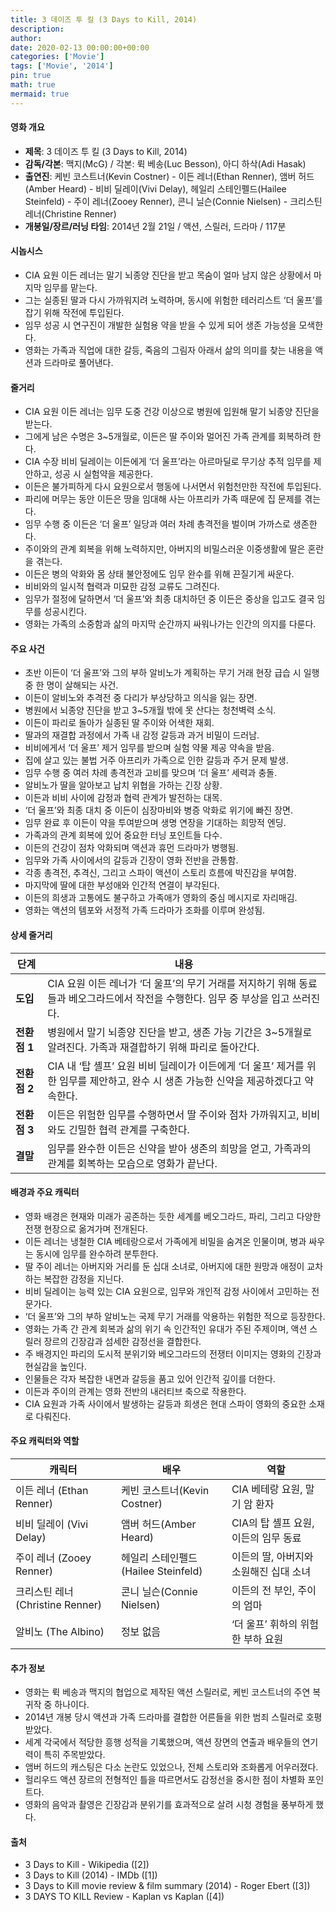 ```yaml
---
title: 3 데이즈 투 킬 (3 Days to Kill, 2014)
description: 
author: 
date: 2020-02-13 00:00:00+00:00
categories: ['Movie']
tags: ['Movie', '2014']
pin: true
math: true
mermaid: true
---
```

#### 영화 개요

- **제목**: 3 데이즈 투 킬 (3 Days to Kill, 2014)  
- **감독/각본**: 맥지(McG) / 각본: 뤽 베송(Luc Besson), 아디 하삭(Adi Hasak)  
- **출연진**: 케빈 코스트너(Kevin Costner) - 이든 레너(Ethan Renner), 앰버 허드(Amber Heard) - 비비 딜레이(Vivi Delay), 헤일리 스테인펠드(Hailee Steinfeld) - 주이 레너(Zooey Renner), 콘니 닐슨(Connie Nielsen) - 크리스틴 레너(Christine Renner)  
- **개봉일/장르/러닝 타임**: 2014년 2월 21일 / 액션, 스릴러, 드라마 / 117분  

#### 시놉시스

- CIA 요원 이든 레너는 말기 뇌종양 진단을 받고 목숨이 얼마 남지 않은 상황에서 마지막 임무를 맡는다.  
- 그는 실종된 딸과 다시 가까워지려 노력하며, 동시에 위험한 테러리스트 ‘더 울프’를 잡기 위해 작전에 투입된다.  
- 임무 성공 시 연구진이 개발한 실험용 약을 받을 수 있게 되어 생존 가능성을 모색한다.  
- 영화는 가족과 직업에 대한 갈등, 죽음의 그림자 아래서 삶의 의미를 찾는 내용을 액션과 드라마로 풀어낸다.  

#### 줄거리

- CIA 요원 이든 레너는 임무 도중 건강 이상으로 병원에 입원해 말기 뇌종양 진단을 받는다.  
- 그에게 남은 수명은 3~5개월로, 이든은 딸 주이와 멀어진 가족 관계를 회복하려 한다.  
- CIA 수장 비비 딜레이는 이든에게 ‘더 울프’라는 아르마딜로 무기상 추적 임무를 제안하고, 성공 시 실험약을 제공한다.  
- 이든은 불가피하게 다시 요원으로서 행동에 나서면서 위험천만한 작전에 투입된다.  
- 파리에 머무는 동안 이든은 땅을 임대해 사는 아프리카 가족 때문에 집 문제를 겪는다.  
- 임무 수행 중 이든은 ‘더 울프’ 일당과 여러 차례 총격전을 벌이며 가까스로 생존한다.  
- 주이와의 관계 회복을 위해 노력하지만, 아버지의 비밀스러운 이중생활에 딸은 혼란을 겪는다.  
- 이든은 병의 악화와 몸 상태 불안정에도 임무 완수를 위해 끈질기게 싸운다.  
- 비비와의 일시적 협력과 미묘한 감정 교류도 그려진다.  
- 임무가 절정에 달하면서 ‘더 울프’와 최종 대치하던 중 이든은 중상을 입고도 결국 임무를 성공시킨다.  
- 영화는 가족의 소중함과 삶의 마지막 순간까지 싸워나가는 인간의 의지를 다룬다.  

#### 주요 사건

- 초반 이든이 ‘더 울프’와 그의 부하 알비노가 계획하는 무기 거래 현장 급습 시 일행 중 한 명이 살해되는 사건.  
- 이든이 알비노와 추격전 중 다리가 부상당하고 의식을 잃는 장면.  
- 병원에서 뇌종양 진단을 받고 3~5개월 밖에 못 산다는 청천벽력 소식.  
- 이든이 파리로 돌아가 실종된 딸 주이와 어색한 재회.  
- 딸과의 재결합 과정에서 가족 내 감정 갈등과 과거 비밀이 드러남.  
- 비비에게서 ‘더 울프’ 제거 임무를 받으며 실험 약물 제공 약속을 받음.  
- 집에 살고 있는 불법 거주 아프리카 가족으로 인한 갈등과 주거 문제 발생.  
- 임무 수행 중 여러 차례 총격전과 고비를 맞으며 ‘더 울프’ 세력과 충돌.  
- 알비노가 딸을 알아보고 납치 위협을 가하는 긴장 상황.  
- 이든과 비비 사이에 감정과 협력 관계가 발전하는 대목.  
- ‘더 울프’와 최종 대치 중 이든이 심장마비와 병증 악화로 위기에 빠진 장면.  
- 임무 완료 후 이든이 약을 투여받으며 생명 연장을 기대하는 희망적 엔딩.  
- 가족과의 관계 회복에 있어 중요한 터닝 포인트들 다수.  
- 이든의 건강이 점차 악화되며 액션과 휴먼 드라마가 병행됨.  
- 임무와 가족 사이에서의 갈등과 긴장이 영화 전반을 관통함.  
- 각종 총격전, 추격신, 그리고 스파이 액션이 스토리 흐름에 박진감을 부여함.  
- 마지막에 딸에 대한 부성애와 인간적 연결이 부각된다.  
- 이든의 희생과 고통에도 불구하고 가족애가 영화의 중심 메시지로 자리매김.  
- 영화는 액션의 템포와 서정적 가족 드라마가 조화를 이루며 완성됨.  

#### 상세 줄거리

| **단계**   | **내용**                                                                                          |
|------------|-------------------------------------------------------------------------------------------------|
| **도입**   | CIA 요원 이든 레너가 ‘더 울프’의 무기 거래를 저지하기 위해 동료들과 베오그라드에서 작전을 수행한다. 임무 중 부상을 입고 쓰러진다. |
| **전환점 1** | 병원에서 말기 뇌종양 진단을 받고, 생존 가능 기간은 3~5개월로 알려진다. 가족과 재결합하기 위해 파리로 돌아간다.                    |
| **전환점 2** | CIA 내 ‘탑 셸프’ 요원 비비 딜레이가 이든에게 ‘더 울프’ 제거를 위한 임무를 제안하고, 완수 시 생존 가능한 신약을 제공하겠다고 약속한다. |
| **전환점 3** | 이든은 위험한 임무를 수행하면서 딸 주이와 점차 가까워지고, 비비와도 긴밀한 협력 관계를 구축한다.                                    |
| **결말**   | 임무를 완수한 이든은 신약을 받아 생존의 희망을 얻고, 가족과의 관계를 회복하는 모습으로 영화가 끝난다.                         |

#### 배경과 주요 캐릭터

- 영화 배경은 현재와 미래가 공존하는 듯한 세계를 베오그라드, 파리, 그리고 다양한 전쟁 현장으로 옮겨가며 전개된다.  
- 이든 레너는 냉철한 CIA 베테랑으로서 가족에게 비밀을 숨겨온 인물이며, 병과 싸우는 동시에 임무를 완수하려 분투한다.  
- 딸 주이 레너는 아버지와 거리를 둔 십대 소녀로, 아버지에 대한 원망과 애정이 교차하는 복잡한 감정을 지닌다.  
- 비비 딜레이는 능력 있는 CIA 요원으로, 임무와 개인적 감정 사이에서 고민하는 전문가다.  
- ‘더 울프’와 그의 부하 알비노는 국제 무기 거래를 악용하는 위험한 적으로 등장한다.  
- 영화는 가족 간 관계 회복과 삶의 위기 속 인간적인 유대가 주된 주제이며, 액션 스릴러 장르의 긴장감과 섬세한 감정선을 결합한다.  
- 주 배경지인 파리의 도시적 분위기와 베오그라드의 전쟁터 이미지는 영화의 긴장과 현실감을 높인다.  
- 인물들은 각자 복잡한 내면과 갈등을 품고 있어 인간적 깊이를 더한다.  
- 이든과 주이의 관계는 영화 전반의 내러티브 축으로 작용한다.  
- CIA 요원과 가족 사이에서 발생하는 갈등과 희생은 현대 스파이 영화의 중요한 소재로 다뤄진다.  

#### 주요 캐릭터와 역할

| **캐릭터**         | **배우**               | **역할**                            |
|--------------------|------------------------|-----------------------------------|
| 이든 레너 (Ethan Renner) | 케빈 코스트너(Kevin Costner)    | CIA 베테랑 요원, 말기 암 환자          |
| 비비 딜레이 (Vivi Delay) | 앰버 허드(Amber Heard)          | CIA의 탑 셸프 요원, 이든의 임무 동료  |
| 주이 레너 (Zooey Renner) | 헤일리 스테인펠드(Hailee Steinfeld) | 이든의 딸, 아버지와 소원해진 십대 소녀 |
| 크리스틴 레너 (Christine Renner) | 콘니 닐슨(Connie Nielsen)        | 이든의 전 부인, 주이의 엄마            |
| 알비노 (The Albino) | 정보 없음                     | ‘더 울프’ 휘하의 위험한 부하 요원      |

#### 추가 정보

- 영화는 뤽 베송과 맥지의 협업으로 제작된 액션 스릴러로, 케빈 코스트너의 주연 복귀작 중 하나이다.  
- 2014년 개봉 당시 액션과 가족 드라마를 결합한 어른들을 위한 범죄 스릴러로 호평받았다.  
- 세계 각국에서 적당한 흥행 성적을 기록했으며, 액션 장면의 연출과 배우들의 연기력이 특히 주목받았다.  
- 앰버 허드의 캐스팅은 다소 논란도 있었으나, 전체 스토리와 조화롭게 어우러졌다.  
- 헐리우드 액션 장르의 전형적인 틀을 따르면서도 감정선을 중시한 점이 차별화 포인트다.  
- 영화의 음악과 촬영은 긴장감과 분위기를 효과적으로 살려 시청 경험을 풍부하게 했다.  

#### 출처

- 3 Days to Kill - Wikipedia ([2])  
- 3 Days to Kill (2014) - IMDb ([1])  
- 3 Days to Kill movie review & film summary (2014) - Roger Ebert ([3])  
- 3 DAYS TO KILL Review - Kaplan vs Kaplan ([4])
